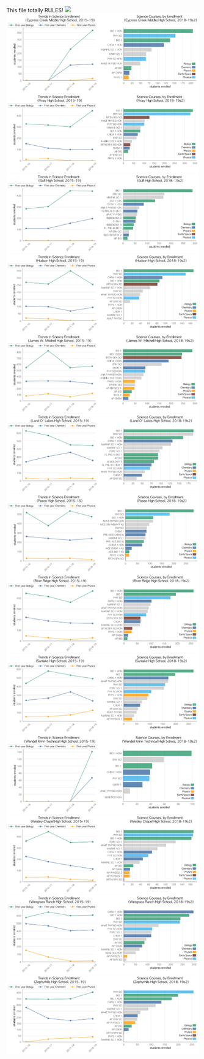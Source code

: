 This file totally RULES!
![](ANCLOTE.png)
![](../School_plots/PASCO/CYPRESS_CR.png)
![](../School_plots/PASCO/FIVAY.png)
![](../School_plots/PASCO/GULF.png)
![](../School_plots/PASCO/HUDSON.png)
![](../School_plots/PASCO/JAMES_W_MI.png)
![](../School_plots/PASCO/LAND_O'_LA.png)
![](../School_plots/PASCO/PASCO.png)
![](../School_plots/PASCO/RIVER_RIDG.png)
![](../School_plots/PASCO/SUNLAKE.png)
![](../School_plots/PASCO/WENDELL_KR.png)
![](../School_plots/PASCO/WESLEY_CHA.png)
![](../School_plots/PASCO/WIREGRASS_.png)
![](../School_plots/PASCO/ZEPHYRHILL.png)
